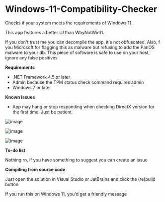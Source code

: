 # Windows-11-Compatibility-Checker
Checks if your system meets the requirements of Windows 11.

This app features a better UI than WhyNotWin11.

If you don't trust me you can decompile the app, it's not obfuscated. Also, f you Microsoft for flagging this as malware but refusing to add the PanOS malware to your db. This piece of software is safe to use on your host, ignore any false positives

**Requirements**
- .NET Framework 4.5 or later
- Admin because the TPM status check command requires admin
- Windows 7 or later

**Known issues**
- App may hang or stop responding when checking DirectX version for the first time. Just be patient.

![image](https://user-images.githubusercontent.com/63195743/125066782-f9528700-e0e5-11eb-93ce-ae2b9ad9338a.png)

![image](https://user-images.githubusercontent.com/63195743/125067111-6534ef80-e0e6-11eb-90bc-246b01cfeb33.png)

![image](https://user-images.githubusercontent.com/63195743/125559197-82cb2497-7427-4cce-8a08-ea78f020db79.png)

**To-do list**

Nothing rn, if you have something to suggest you can create an issue

**Compiling from source code**

Just open the solution in Visual Studio or JetBrains and click the (re)build button

If you run this on Windows 11, you'd get a friendly message
